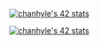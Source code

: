 [![chanhyle's 42 stats](https://badge42.vercel.app/api/v2/cl2n8dq6a001109ktbdwg6qub/stats?cursusId=21&coalitionId=85)](https://github.com/JaeSeoKim/badge42)

[![chanhyle's 42 stats](https://badge42.vercel.app/api/v2/cl2n8dq6a001109ktbdwg6qub/stats?cursusId=9&coalitionId=piscine)](https://github.com/JaeSeoKim/badge42)
